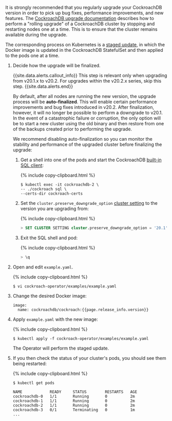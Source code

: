 It is strongly recommended that you regularly upgrade your CockroachDB version in order to pick up bug fixes, performance improvements, and new features. The [CockroachDB upgrade documentation](upgrade-cockroach-version.html) describes how to perform a "rolling upgrade" of a CockroachDB cluster by stopping and restarting nodes one at a time. This is to ensure that the cluster remains available during the upgrade.

The corresponding process on Kubernetes is a [staged update](https://kubernetes.io/docs/tutorials/stateful-application/basic-stateful-set/#staging-an-update), in which the Docker image is updated in the CockroachDB StatefulSet and then applied to the pods one at a time.

1. Decide how the upgrade will be finalized.

    {{site.data.alerts.callout_info}}
    This step is relevant only when upgrading from v20.1.x to v20.2. For upgrades within the v20.2.x series, skip this step.
    {{site.data.alerts.end}}

    By default, after all nodes are running the new version, the upgrade process will be **auto-finalized**. This will enable certain performance improvements and bug fixes introduced in v20.2. After finalization, however, it will no longer be possible to perform a downgrade to v20.1. In the event of a catastrophic failure or corruption, the only option will be to start a new cluster using the old binary and then restore from one of the backups created prior to performing the upgrade.

    We recommend disabling auto-finalization so you can monitor the stability and performance of the upgraded cluster before finalizing the upgrade:

	1. Get a shell into one of the pods and start the CockroachDB [built-in SQL client](cockroach-sql.html):

	    {% include copy-clipboard.html %}
	    ~~~ shell
	    $ kubectl exec -it cockroachdb-2 \
	    -- ./cockroach sql \
	    --certs-dir cockroach-certs
	    ~~~

    1. Set the `cluster.preserve_downgrade_option` [cluster setting](cluster-settings.html) to the version you are upgrading from:

        {% include copy-clipboard.html %}
        ~~~ sql
        > SET CLUSTER SETTING cluster.preserve_downgrade_option = '20.1';
        ~~~

    1. Exit the SQL shell and pod:

        {% include copy-clipboard.html %}
        ~~~ sql
        > \q
        ~~~

1. Open and edit `example.yaml`.

    {% include copy-clipboard.html %}
    ~~~ shell
    $ vi cockroach-operator/examples/example.yaml
    ~~~

1. Change the desired Docker image:

	~~~
	image:
  	  name: cockroachdb/cockroach:{{page.release_info.version}}
  	~~~

1. Apply `example.yaml` with the new image:

    {% include copy-clipboard.html %}
    ~~~ shell
    $ kubectl apply -f cockroach-operator/examples/example.yaml
    ~~~

    The Operator will perform the staged update.

1. If you then check the status of your cluster's pods, you should see them being restarted:

    {% include copy-clipboard.html %}
    ~~~ shell
    $ kubectl get pods
    ~~~

    ~~~
    NAME            READY     STATUS        RESTARTS   AGE
    cockroachdb-0   1/1       Running       0          2m
    cockroachdb-1   1/1       Running       0          2m
    cockroachdb-2   1/1       Running       0          2m
    cockroachdb-3   0/1       Terminating   0          1m
    ...
    ~~~